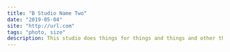 ```yaml
---
title: "B Studio Name Two"
date: "2019-05-04"
site: "http://url.com"
tags: "photo, size"
description: This studio does things for things and things and other things.
---
```

